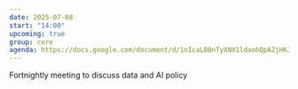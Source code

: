 ```yaml
---
date: 2025-07-08
start: "14:00"
upcoming: true
group: core
agenda: https://docs.google.com/document/d/1nIcaLB0nTyXNX1ldao6QpAZjHKJ7dG_XhakU3rRJMyM/edit?tab=t.0
--- 
```

Fortnightly meeting to discuss data and AI policy